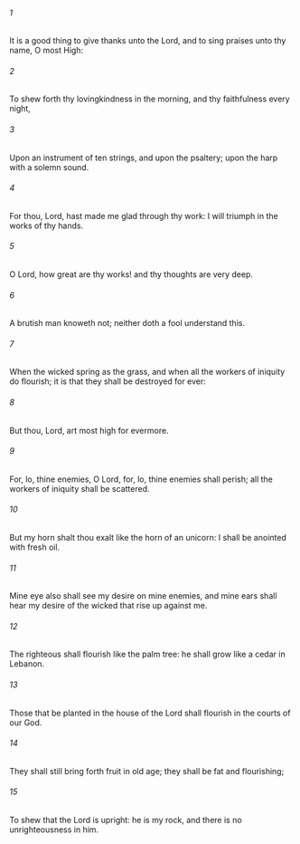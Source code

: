 ###### 1
It is a good thing to give thanks unto the Lord, and to sing praises unto thy name, O most High:

###### 2
To shew forth thy lovingkindness in the morning, and thy faithfulness every night,

###### 3
Upon an instrument of ten strings, and upon the psaltery; upon the harp with a solemn sound.

###### 4
For thou, Lord, hast made me glad through thy work: I will triumph in the works of thy hands.

###### 5
O Lord, how great are thy works! and thy thoughts are very deep.

###### 6
A brutish man knoweth not; neither doth a fool understand this.

###### 7
When the wicked spring as the grass, and when all the workers of iniquity do flourish; it is that they shall be destroyed for ever:

###### 8
But thou, Lord, art most high for evermore.

###### 9
For, lo, thine enemies, O Lord, for, lo, thine enemies shall perish; all the workers of iniquity shall be scattered.

###### 10
But my horn shalt thou exalt like the horn of an unicorn: I shall be anointed with fresh oil.

###### 11
Mine eye also shall see my desire on mine enemies, and mine ears shall hear my desire of the wicked that rise up against me.

###### 12
The righteous shall flourish like the palm tree: he shall grow like a cedar in Lebanon.

###### 13
Those that be planted in the house of the Lord shall flourish in the courts of our God.

###### 14
They shall still bring forth fruit in old age; they shall be fat and flourishing;

###### 15
To shew that the Lord is upright: he is my rock, and there is no unrighteousness in him.

